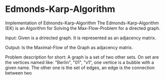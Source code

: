 # Edmonds-Karp-Algorithm
Implementation of Edmonds-Karp-Algorithm
The Edmonds-Karp-Algorithm (EK) is an Algorithm for Solving the Max-Flow-Problem for a directed graph.

Input:
Given is a drirected graph. It is represented as an adjacency matrix.
 
Output:
Is the Maximal-Flow of the Graph as adjacency matrix.

Problem description for short:
A graph is a set of two other sets. On set are the vertices named like: "Berlin", "01", "v1", one vertice is a bubble with a given name.
The other one is the set of edges, an edge is the connection between two  
